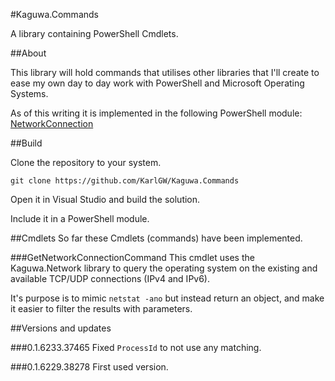 #Kaguwa.Commands

A library containing PowerShell Cmdlets.

##About

This library will hold commands that utilises other libraries that I'll create to ease my own day to day work
with PowerShell and Microsoft Operating Systems.

As of this writing it is implemented in the following PowerShell module: 
[NetworkConnection](https://github.com/KarlGW/NetworkConnection)

##Build

Clone the repository to your system.

`git clone https://github.com/KarlGW/Kaguwa.Commands`

Open it in Visual Studio and build the solution.

Include it in a PowerShell module.


##Cmdlets
So far these Cmdlets (commands) have been implemented.

###GetNetworkConnectionCommand
This cmdlet uses the Kaguwa.Network library to query the operating system on the existing and 
available TCP/UDP connections (IPv4 and IPv6).

It's purpose is to mimic `netstat -ano` but instead return an object, and make it easier to filter 
the results with parameters.

##Versions and updates

###0.1.6233.37465
Fixed `ProcessId` to not use any matching.

###0.1.6229.38278
First used version.